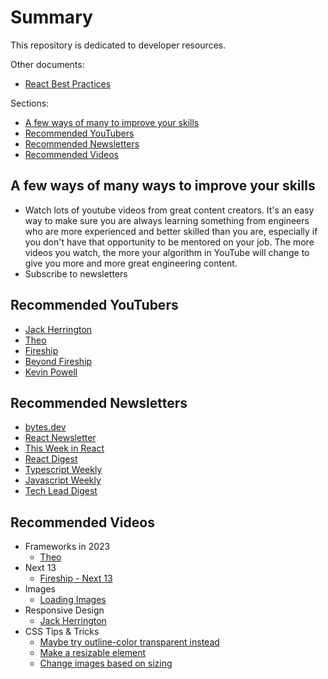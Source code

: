 # Summary

This repository is dedicated to developer resources.

Other documents:
  * [React Best Practices](ReactBestPractices.md)

Sections:
  * [A few ways of many to improve your skills](#a-few-ways-of-many-ways-to-improve-your-skills)
  * [Recommended YouTubers](#recommended-youtubers)
  * [Recommended Newsletters](#recommended-newsletters)
  * [Recommended Videos](#recommended-videos)

## A few ways of many ways to improve your skills

* Watch lots of youtube videos from great content creators. It's an easy way to make sure you 
  are always learning something from engineers who are more experienced and better skilled than 
  you are, especially if you don't have that opportunity to be mentored on your job. The more 
  videos you watch, the more your algorithm in YouTube will change to give you more and more 
  great engineering content.
* Subscribe to newsletters

## Recommended YouTubers

* [Jack Herrington](https://www.youtube.com/@jherr)
* [Theo](https://www.youtube.com/@t3dotgg)
* [Fireship](https://www.youtube.com/@Fireship)
* [Beyond Fireship](https://www.youtube.com/@beyondfireship)
* [Kevin Powell](https://www.youtube.com/@KevinPowell)

## Recommended Newsletters

* [bytes.dev](https://bytes.dev/)
* [React Newsletter](https://reactnewsletter.com/)
* [This Week in React](https://thisweekinreact.com/)
* [React Digest](https://reactdigest.net/)
* [Typescript Weekly](https://typescript-weekly.com/)
* [Javascript Weekly](https://javascriptweekly.com/)
* [Tech Lead Digest](https://techleaddigest.net/)

## Recommended Videos

* Frameworks in 2023
  * [Theo](https://www.youtube.com/watch?v=S7X6fLbdwlc)
* Next 13
  * [Fireship - Next 13](https://www.youtube.com/watch?v=_w0Ikk4JY7U)
* Images  
  * [Loading Images](https://www.youtube.com/watch?v=8viWcH5bUE4)
* Responsive Design
  * [Jack Herrington](https://www.youtube.com/watch?v=ypN-Uwshc5M)
* CSS Tips & Tricks    
  * [Maybe try outline-color transparent instead](https://www.youtube.com/shorts/4B_4WLpbyp8)
  * [Make a resizable element](https://www.youtube.com/shorts/Adqudv8o5PQ)
  * [Change images based on sizing](https://www.youtube.com/shorts/d9i68C628Nk)
